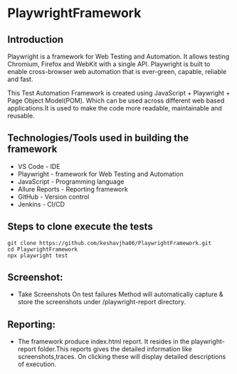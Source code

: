# PlaywrightFramework

## Introduction

Playwright is a framework for Web Testing and Automation. It allows testing Chromium, Firefox and WebKit with a single API. Playwright is built to enable cross-browser web automation that is ever-green, capable, reliable and fast.

This Test Automation Framework is created using JavaScript + Playwright + Page Object Model(POM).
Which can be used across different web based applications.It is used to make the code more readable, maintainable and reusable.

## Technologies/Tools used in building the framework

- VS Code - IDE
- Playwright - framework for Web Testing and Automation
- JavaScript - Programming language
- Allure Reports - Reporting framework
- GitHub - Version control
- Jenkins - CI/CD

## Steps to clone execute the tests

`git clone https://github.com/keshavjha06/PlaywrightFramework.git`<br/>
`cd PlaywrightFramework`<br/>
`npx playwright test`<br/>

## Screenshot:

- Take Screenshots On test failures Method will automatically capture & store the screenshots under /playwright-report directory.

## Reporting:

- The framework produce index.html report. It resides in the playwright-report folder.This reports gives the detailed information like screenshots,traces. On clicking these will display detailed descriptions of execution.

